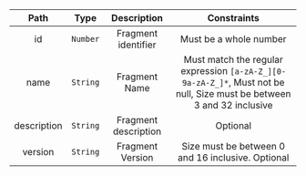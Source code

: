 | Path | Type | Description | Constraints |  
| :--: | :--: | :---------: | :---------: |  
| id | `Number` | Fragment identifier | Must be a whole number |  
| name | `String` | Fragment Name | Must match the regular expression `[a-zA-Z_][0-9a-zA-Z_]*`, Must not be null, Size must be between 3 and 32 inclusive |  
| description | `String` | Fragment description | Optional |  
| version | `String` | Fragment Version | Size must be between 0 and 16 inclusive. Optional |  

